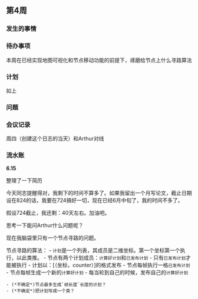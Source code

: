 ## 第4周

### 发生的事情

### 待办事项

本周在已经实现地图可视化和节点移动功能的前提下，琢磨给节点上什么寻路算法

### 计划

如上

### 问题

### 会议记录

周四（创建这个日志的当天）和Arthur对线

### 流水账

**6.15**

整理了一下简历

今天同志提醒得对，我剩下的时间不算多了。如果我留出一个月写论文，截止日期设在824的话，我要在724搞好一切，现在已经6月中旬了，我的时间不多了。

假设724截止，我还剩：40天左右。加油吧。

思考一下能问Arthur什么问题呢？

现在我脑袋里只有一个节点寻路的问题。

节点寻路的算法：
    - `计划`是一个列表，其成员是二维坐标。第一个坐标第一个执行，以此类推。
    - 节点有两个计划成员：`计算好计划`和`已发布计划`
    - 只有`已发布计划`才能被执行
    - 计划以：[（坐标，counter）]的格式发布
    - 节点每帧执行一格`已发布计划`
    - 节点每帧生成一个新的`计算好计划`
    - 每当轮到自己的时候，发布自己的`计算好计划`
    
    - (*不确定*)节点最多生成`帧长度`长度的计划？
    - (*不确定*)把计划写成一个类？

